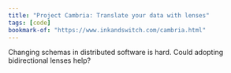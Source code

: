 ```yaml
---
title: "Project Cambria: Translate your data with lenses"
tags: [code]
bookmark-of: "https://www.inkandswitch.com/cambria.html"
---
```

Changing schemas in distributed software is hard. Could adopting bidirectional lenses help?